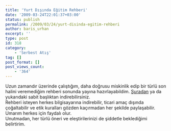 ```yaml
---
title: 'Yurt Dışında Eğitim Rehberi'
date: '2009-03-24T22:01:37+03:00'
status: publish
permalink: /2009/03/24/yurt-disinda-egitim-rehberi
author: baris_urhan
excerpt: ''
type: post
id: 318
category:
    - 'Serbest Atış'
tag: []
post_format: []
post_views_count:
    - '364'
---
```

Uzun zamandır üzerinde çalıştığım, daha doğrusu miskinlik edip bir türlü son halini veremediğim rehberi sonunda yayına hazırlayabildim. [Şuradan](http://www.barisurhan.com/U-Baris-Urhan_%20Yurt-Disinda-Egitim-Rehberi.pdf) ya da yukarıdaki sabit başlıktan indirebilirsiniz.  
Rehberi isteyen herkes bilgisayarına indirebilir, ticari amaç dışında çoğaltabilir ve etik kuralları gözden kaçırmadan her şekilde paylaşabilir. Umarım herkes için faydalı olur.   
Unutmadan, her türlü öneri ve eleştirilerinizi de şiddetle beklediğimi belirtirim.